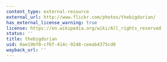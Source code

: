 ```yaml
---
content_type: external-resource
external_url: http://www.flickr.com/photos/thebigdurian/
has_external_license_warning: true
license: https://en.wikipedia.org/wiki/All_rights_reserved
status: ''
title: thebigdurian
uid: 0ae19bf0-cf6f-414c-9248-ceeab4375cd0
wayback_url: ''
---
```

